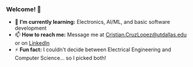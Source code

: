 ### Welcome! 👋


* 🌱 **I’m currently learning:** Electronics, AI/ML, and basic software development
* 📫 **How to reach me:** Message me at Cristian.CruzLopez@utdallas.edu or on [LinkedIn](https://www.linkedin.com/in/crsz/)
* ⚡ **Fun fact:** I couldn't decide between Electrical Engineering and Computer Science... so I picked both!
